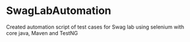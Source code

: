 # SwagLabAutomation
Created automation script of test cases for Swag lab using selenium with core java, Maven and TestNG
